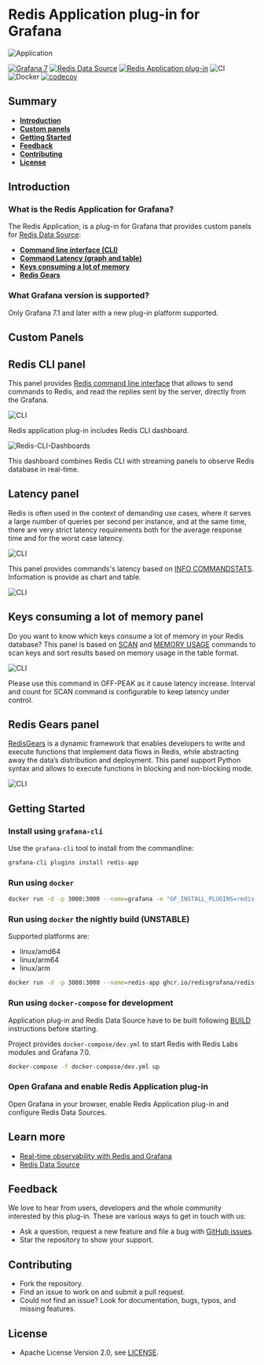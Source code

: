 # Redis Application plug-in for Grafana

![Application](https://raw.githubusercontent.com/RedisGrafana/grafana-redis-app/master/src/img/redis-app.png)

[![Grafana 7](https://img.shields.io/badge/Grafana-7-orange)](https://www.grafana.com)
[![Redis Data Source](https://img.shields.io/badge/dynamic/json?color=blue&label=Redis%20Data%20Source&query=%24.version&url=https%3A%2F%2Fgrafana.com%2Fapi%2Fplugins%2Fredis-datasource)](https://grafana.com/grafana/plugins/redis-datasource)
[![Redis Application plug-in](https://img.shields.io/badge/dynamic/json?color=blue&label=Redis%20Application%20plug-in&query=%24.version&url=https%3A%2F%2Fgrafana.com%2Fapi%2Fplugins%2Fredis-app)](https://grafana.com/grafana/plugins/redis-app)
![CI](https://github.com/RedisGrafana/grafana-redis-app/workflows/CI/badge.svg)
![Docker](https://github.com/RedisGrafana/grafana-redis-app/workflows/Docker/badge.svg)
[![codecov](https://codecov.io/gh/RedisGrafana/grafana-redis-app/branch/master/graph/badge.svg?token=15SIRGU8SX)](https://codecov.io/gh/RedisGrafana/grafana-redis-app)

## Summary

- [**Introduction**](#introduction)
- [**Custom panels**](#custom-panels)
- [**Getting Started**](#getting-started)
- [**Feedback**](#feedback)
- [**Contributing**](#contributing)
- [**License**](#license)

## Introduction

### What is the Redis Application for Grafana?

The Redis Application, is a plug-in for Grafana that provides custom panels for [Redis Data Source](https://grafana.com/grafana/plugins/redis-datasource):

- [**Command line interface (CLI)**](#redis-cli-panel)
- [**Command Latency (graph and table)**](#latency-panel)
- [**Keys consuming a lot of memory**](#keys-consuming-a-lot-of-memory-panel)
- [**Redis Gears**](#redis-gears-panel)

### What Grafana version is supported?

Only Grafana 7.1 and later with a new plug-in platform supported.

## Custom Panels

## Redis CLI panel

This panel provides [Redis command line interface](https://redis.io/topics/rediscli) that allows to send commands to Redis, and read the replies sent by the server, directly from the Grafana.

![CLI](https://raw.githubusercontent.com/RedisGrafana/grafana-redis-app/master/src/img/redis-cli-panel.png)

Redis application plug-in includes Redis CLI dashboard.

![Redis-CLI-Dashboards](https://raw.githubusercontent.com/RedisGrafana/grafana-redis-app/master/src/img/redis-cli-dashboard.png)

This dashboard combines Redis CLI with streaming panels to observe Redis database in real-time.

## Latency panel

Redis is often used in the context of demanding use cases, where it serves a large number of queries per second per instance, and at the same time, there are very strict latency requirements both for the average response time and for the worst case latency.

![CLI](https://raw.githubusercontent.com/RedisGrafana/grafana-redis-app/master/src/img/redis-latency-panel-chart.png)

This panel provides commands's latency based on [INFO COMMANDSTATS](https://redis.io/commands/info). Information is provide as chart and table.

![CLI](https://raw.githubusercontent.com/RedisGrafana/grafana-redis-app/master/src/img/redis-latency-panel-table.png)

## Keys consuming a lot of memory panel

Do you want to know which keys consume a lot of memory in your Redis database? This panel is based on [SCAN](https://redis.io/commands/scan) and [MEMORY USAGE](https://redis.io/commands/memory-usage) commands to scan keys and sort results based on memory usage in the table format.

![CLI](https://raw.githubusercontent.com/RedisGrafana/grafana-redis-app/master/src/img/redis-keys-panel.png)

Please use this command in OFF-PEAK as it cause latency increase. Interval and count for SCAN command is configurable to keep latency under control.

## Redis Gears panel

[RedisGears](https://oss.redislabs.com/redisgears/) is a dynamic framework that enables developers to write and execute functions that implement data flows in Redis, while abstracting away the data’s distribution and deployment. This panel support Python syntax and allows to execute functions in blocking and non-blocking mode.

![CLI](https://raw.githubusercontent.com/RedisGrafana/grafana-redis-app/master/src/img/redis-gears-dashboard.png)

## Getting Started

### Install using `grafana-cli`

Use the `grafana-cli` tool to install from the commandline:

```bash
grafana-cli plugins install redis-app
```

### Run using `docker`

```bash
docker run -d -p 3000:3000 --name=grafana -e "GF_INSTALL_PLUGINS=redis-app" grafana/grafana
```

### Run using `docker` the nightly build (UNSTABLE)

Supported platforms are:

- linux/amd64
- linux/arm64
- linux/arm

```bash
docker run -d -p 3000:3000 --name=redis-app ghcr.io/redisgrafana/redis-app:latest
```

### Run using `docker-compose` for development

Application plug-in and Redis Data Source have to be built following [BUILD](https://github.com/RedisGrafana/grafana-redis-app/blob/master/BUILD.md) instructions before starting.

Project provides `docker-compose/dev.yml` to start Redis with Redis Labs modules and Grafana 7.0.

```bash
docker-compose -f docker-compose/dev.yml up
```

### Open Grafana and enable Redis Application plug-in

Open Grafana in your browser, enable Redis Application plug-in and configure Redis Data Sources.

## Learn more

- [Real-time observability with Redis and Grafana](https://grafana.com/go/observabilitycon/real-time-observability-with-redis-and-grafana/)
- [Redis Data Source](https://grafana.com/grafana/plugins/redis-datasource)

## Feedback

We love to hear from users, developers and the whole community interested by this plug-in. These are various ways to get in touch with us:

- Ask a question, request a new feature and file a bug with [GitHub issues](https://github.com/RedisGrafana/grafana-redis-app/issues/new/choose).
- Star the repository to show your support.

## Contributing

- Fork the repository.
- Find an issue to work on and submit a pull request.
- Could not find an issue? Look for documentation, bugs, typos, and missing features.

## License

- Apache License Version 2.0, see [LICENSE](https://github.com/RedisGrafana/grafana-redis-app/blob/master/LICENSE).
